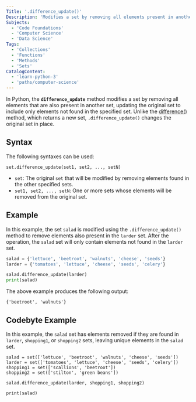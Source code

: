 ```yaml
---
Title: '.difference_update()'
Description: 'Modifies a set by removing all elements present in another set.'
Subjects:
  - 'Code Foundations'
  - 'Computer Science'
  - 'Data Science'
Tags:
  - 'Collections'
  - 'Functions'
  - 'Methods'
  - 'Sets'
CatalogContent:
  - 'learn-python-3'
  - 'paths/computer-science'
---
```


In Python, the **`difference_update`** method modifies a set by removing all elements that are also present in another set, updating the original set to include only elements not found in the specified set. Unlike the [difference()](https://www.codecademy.com/resources/docs/python/sets/difference) method, which returns a new set, `.difference_update()` changes the original set in place.

## Syntax

The following syntaxes can be used:

```pseudo
set.difference_update(set1, set2, ..., setN)
```

- `set`: The original `set` that will be modified by removing elements found in the other specified sets.
- `set1, set2, ..., setN`: One or more sets whose elements will be removed from the original set. 

## Example

In this example, the set `salad` is modified using the `.difference_update()` method to remove elements also present in the `larder` set. After the operation, the `salad` set will only contain elements not found in the `larder` set.

```py
salad = {'lettuce', 'beetroot', 'walnuts', 'cheese', 'seeds'}
larder = {'tomatoes', 'lettuce', 'cheese', 'seeds', 'celery'}

salad.difference_update(larder)
print(salad)
```

The above example produces the following output:

```shell
{'beetroot', 'walnuts'}
```

## Codebyte Example

In this example, the `salad` set has elements removed if they are found in `larder`, `shopping1`, or `shopping2` sets, leaving unique elements in the `salad` set.

```codebyte/python
salad = set(['lettuce', 'beetroot', 'walnuts', 'cheese', 'seeds'])
larder = set(['tomatoes', 'lettuce', 'cheese', 'seeds', 'celery'])
shopping1 = set(['scallions', 'beetroot'])
shopping2 = set(['stilton', 'green beans'])

salad.difference_update(larder, shopping1, shopping2)

print(salad)
```